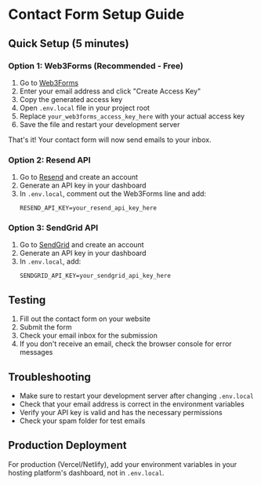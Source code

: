 # Contact Form Setup Guide

## Quick Setup (5 minutes)

### Option 1: Web3Forms (Recommended - Free)

1. Go to [Web3Forms](https://web3forms.com)
2. Enter your email address and click "Create Access Key"
3. Copy the generated access key
4. Open `.env.local` file in your project root
5. Replace `your_web3forms_access_key_here` with your actual access key
6. Save the file and restart your development server

That's it! Your contact form will now send emails to your inbox.

### Option 2: Resend API

1. Go to [Resend](https://resend.com) and create an account
2. Generate an API key in your dashboard
3. In `.env.local`, comment out the Web3Forms line and add:
   ```
   RESEND_API_KEY=your_resend_api_key_here
   ```

### Option 3: SendGrid API

1. Go to [SendGrid](https://sendgrid.com) and create an account
2. Generate an API key in your dashboard
3. In `.env.local`, add:
   ```
   SENDGRID_API_KEY=your_sendgrid_api_key_here
   ```

## Testing

1. Fill out the contact form on your website
2. Submit the form
3. Check your email inbox for the submission
4. If you don't receive an email, check the browser console for error messages

## Troubleshooting

- Make sure to restart your development server after changing `.env.local`
- Check that your email address is correct in the environment variables
- Verify your API key is valid and has the necessary permissions
- Check your spam folder for test emails

## Production Deployment

For production (Vercel/Netlify), add your environment variables in your hosting platform's dashboard, not in `.env.local`.